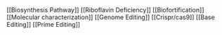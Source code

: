[[Biosynthesis Pathway]]
[[Riboflavin Deficiency]]
[[Biofortification]]
[[Molecular characterization]]
[[Genome Editing]]
[[Crispr/cas9]]
[[Base Editing]]
[[Prime Editing]]
